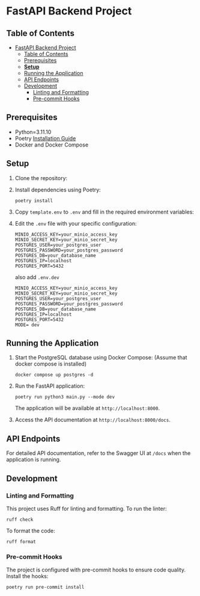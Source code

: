 # FastAPI Backend Project

## Table of Contents

- [FastAPI Backend Project](#fastapi-backend-project)
  - [Table of Contents](#table-of-contents)
  - [Prerequisites](#prerequisites)
  - [**Setup**](#setup)
  - [Running the Application](#running-the-application)
  - [API Endpoints](#api-endpoints)
  - [Development](#development)
    - [Linting and Formatting](#linting-and-formatting)
    - [Pre-commit Hooks](#pre-commit-hooks)

## Prerequisites
- Python=3.11.10
- Poetry [Installation Guide](https://python-poetry.org/docs/#installing-with-the-official-installer)
- Docker and Docker Compose

## **Setup**

1. Clone the repository:

2. Install dependencies using Poetry:
   ```
   poetry install
   ```

3. Copy `template.env` to `.env` and fill in the required environment variables:

4. Edit the `.env` file with your specific configuration:
   ```
   MINIO_ACCESS_KEY=your_minio_access_key
   MINIO_SECRET_KEY=your_minio_secret_key
   POSTGRES_USER=your_postgres_user
   POSTGRES_PASSWORD=your_postgres_password
   POSTGRES_DB=your_database_name
   POSTGRES_IP=localhost
   POSTGRES_PORT=5432 
   ```
   also add `.env.dev`
   ```
   MINIO_ACCESS_KEY=your_minio_access_key
   MINIO_SECRET_KEY=your_minio_secret_key
   POSTGRES_USER=your_postgres_user
   POSTGRES_PASSWORD=your_postgres_password
   POSTGRES_DB=your_database_name
   POSTGRES_IP=localhost
   POSTGRES_PORT=5432 
   MODE= dev
   ```

## Running the Application

1. Start the PostgreSQL database using Docker Compose: (Assume that docker compose is installed)

   ```docker compose up postgres -d ```

2. Run the FastAPI application:
   ```
   poetry run python3 main.py --mode dev
   ```

   The application will be available at `http://localhost:8000`.

3. Access the API documentation at `http://localhost:8000/docs`.

## API Endpoints

For detailed API documentation, refer to the Swagger UI at `/docs` when the application is running.

## Development

### Linting and Formatting

This project uses Ruff for linting and formatting. To run the linter:

```
ruff check
```

To format the code:

```
ruff format
```

### Pre-commit Hooks

The project is configured with pre-commit hooks to ensure code quality. Install the hooks:

```
poetry run pre-commit install
```